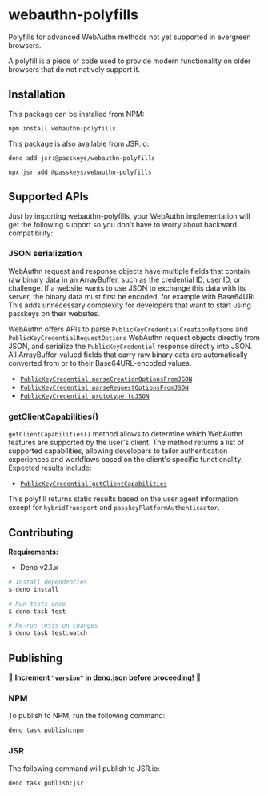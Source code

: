 # webauthn-polyfills

Polyfills for advanced WebAuthn methods not yet supported in evergreen browsers.

A polyfill is a piece of code used to provide modern functionality on older
browsers that do not natively support it.

## Installation

This package can be installed from NPM:

```
npm install webauthn-polyfills
```

This package is also available from JSR.io:

```
deno add jsr:@passkeys/webauthn-polyfills
```

```
npx jsr add @passkeys/webauthn-polyfills
```

## Supported APIs

Just by importing webauthn-polyfills, your WebAuthn implementation will get the
following support so you don't have to worry about backward compatibility:

### JSON serialization

WebAuthn request and response objects have multiple fields that contain raw
binary data in an ArrayBuffer, such as the credential ID, user ID, or challenge.
If a website wants to use JSON to exchange this data with its server, the binary
data must first be encoded, for example with Base64URL. This adds unnecessary
complexity for developers that want to start using passkeys on their websites.

WebAuthn offers APIs to parse `PublicKeyCredentialCreationOptions` and
`PublicKeyCredentialRequestOptions` WebAuthn request objects directly from JSON,
and serialize the `PublicKeyCredential` response directly into JSON. All
ArrayBuffer-valued fields that carry raw binary data are automatically converted
from or to their Base64URL-encoded values.

- [`PublicKeyCredential.parseCreationOptionsFromJSON`](https://developer.mozilla.org/docs/Web/API/PublicKeyCredential/parseCreationOptionsFromJSON_static)
- [`PublicKeyCredential.parseRequestOptionsFromJSON`](https://developer.mozilla.org/docs/Web/API/PublicKeyCredential/parseRequestOptionsFromJSON_static)
- [`PublicKeyCredential.prototype.toJSON`](https://developer.mozilla.org/docs/Web/API/PublicKeyCredential/toJSON)

### getClientCapabilities()

`getClientCapabilities()` method allows to determine which WebAuthn features are
supported by the user's client. The method returns a list of supported
capabilities, allowing developers to tailor authentication experiences and
workflows based on the client's specific functionality. Expected results include:

- [`PublicKeyCredential.getClientCapabilities`](https://web.dev/articles/webauthn-client-capabilities)

This polyfill returns static results based on the user agent information except
for `hybridTransport` and `passkeyPlatformAuthenticaator`.

## Contributing

**Requirements:**

- Deno v2.1.x

```sh
# Install dependencies
$ deno install

# Run tests once
$ deno task test

# Re-run tests on changes
$ deno task test:watch
```

## Publishing

🚨 **Increment `"version"` in deno.json before proceeding!** 🚨

### NPM

To publish to NPM, run the following command:

```sh
deno task publish:npm
```

### JSR

The following command will publish to JSR.io:

```sh
deno task publish:jsr
```

